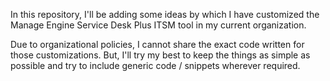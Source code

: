In this repository, I'll be adding some ideas by which I have customized the Manage Engine Service Desk Plus ITSM tool in my current organization. 

Due to organizational policies, I cannot share the exact code written for those customizations. But, I'll try my best to keep the things as simple as possible and try to include generic code / snippets wherever required.
